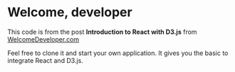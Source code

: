# Welcome, developer

This code is from the post **Introduction to React with D3.js** from [WelcomeDeveloper.com](https://www.welcomedeveloper.com/)

Feel free to clone it and start your own application. It gives you the basic to integrate React and D3.js.
